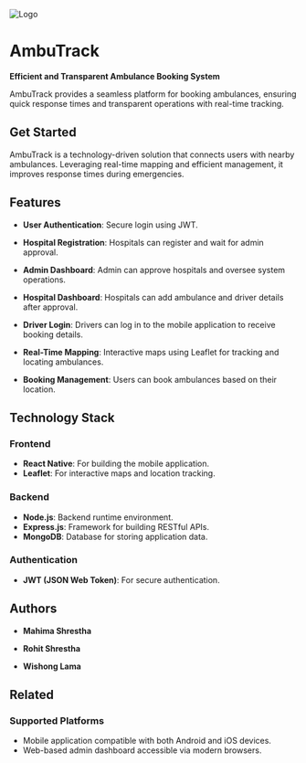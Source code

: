 ![Logo](https://img.atom.com/story_images/visual_images/1671197546-750x450.jpg?class=show)

# AmbuTrack

**Efficient and Transparent Ambulance Booking System**

AmbuTrack provides a seamless platform for booking ambulances, ensuring quick response times and transparent operations with real-time tracking.

## Get Started

AmbuTrack is a technology-driven solution that connects users with nearby ambulances. Leveraging real-time mapping and efficient management, it improves response times during emergencies.

## Features

- **User Authentication**: Secure login using JWT.

- **Hospital Registration**: Hospitals can register and wait for admin approval.

- **Admin Dashboard**: Admin can approve hospitals and oversee system operations.

- **Hospital Dashboard**: Hospitals can add ambulance and driver details after approval.

- **Driver Login**: Drivers can log in to the mobile application to receive booking details.

- **Real-Time Mapping**: Interactive maps using Leaflet for tracking and locating ambulances.

- **Booking Management**: Users can book ambulances based on their location.

## Technology Stack

### Frontend

- **React Native**: For building the mobile application.
- **Leaflet**: For interactive maps and location tracking.

### Backend

- **Node.js**: Backend runtime environment.
- **Express.js**: Framework for building RESTful APIs.
- **MongoDB**: Database for storing application data.

### Authentication

- **JWT (JSON Web Token)**: For secure authentication.

## Authors

- **Mahima Shrestha**

- **Rohit Shrestha**

- **Wishong Lama**

## Related

### Supported Platforms

- Mobile application compatible with both Android and iOS devices.
- Web-based admin dashboard accessible via modern browsers.

